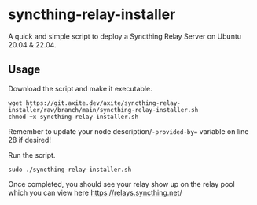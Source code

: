 # syncthing-relay-installer
A quick and simple script to deploy a Syncthing Relay Server on Ubuntu 20.04 & 22.04.

## Usage
Download the script and make it executable.
```
wget https://git.axite.dev/axite/syncthing-relay-installer/raw/branch/main/syncthing-relay-installer.sh
chmod +x syncthing-relay-installer.sh
```


Remember to update your node description/`-provided-by=` variable on line 28 if desired!


Run the script.
```
sudo ./syncthing-relay-installer.sh
```


Once completed, you should see your relay show up on the relay pool which you can view here https://relays.syncthing.net/